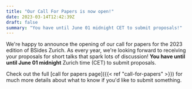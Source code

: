 ```yaml
---
title: "Our Call For Papers is now open!"
date: 2023-03-14T12:42:39Z
draft: false
summary: "You have until June 01 midnight CET to submit proposals!"
---
```


We're happy to announce the opening of our call for papers for the 2023 edition
of BSides Zurich. As every year, we're looking forward to receiving your
proposals for short talks that spark lots of discussion! **You have until until
June 01 midnight** Zurich time (CET) to submit proposals.

Check out the full [call for papers page]({{< ref "call-for-papers" >}}) for
much more details about what to know if you'd like to submit something.
